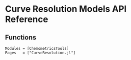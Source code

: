 # Curve Resolution Models API Reference

## Functions

```@autodocs
Modules = [ChemometricsTools]
Pages   = ["CurveResolution.jl"]
```
